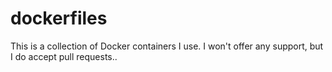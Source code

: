 dockerfiles
===========

This is a collection of Docker containers I use. I won't offer any support, but I do accept pull requests..
